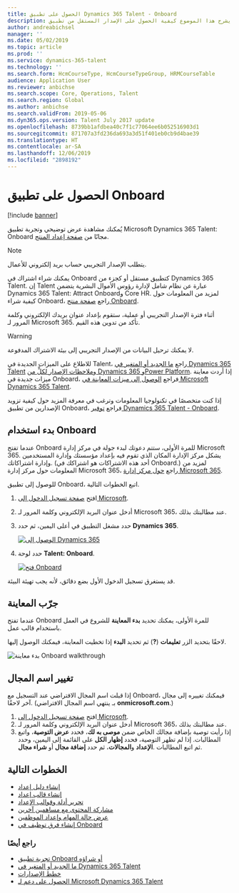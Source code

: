 ```yaml
---
title: الحصول على تطبيق Dynamics 365 Talent - Onboard
description: يشرح هذا الموضوع كيفية الحصول على الإصدار المستقل من تطبيق Microsoft Dynamics 365 Talent - Onboard أو الإصدار الذي يتضمن المكون الإضافي "التوظيف الشامل".
author: andreabichsel
manager: ''
ms.date: 05/02/2019
ms.topic: article
ms.prod: ''
ms.service: dynamics-365-talent
ms.technology: ''
ms.search.form: HcmCourseType, HcmCourseTypeGroup, HRMCourseTable
audience: Application User
ms.reviewer: anbichse
ms.search.scope: Core, Operations, Talent
ms.search.region: Global
ms.author: anbichse
ms.search.validFrom: 2019-05-06
ms.dyn365.ops.version: Talent July 2017 update
ms.openlocfilehash: 8739bb1afdbea40c7f1c77064ee6b052516903d1
ms.sourcegitcommit: 871707a3fd236da693a3d51f401eb0cb9d4bae39
ms.translationtype: HT
ms.contentlocale: ar-SA
ms.lasthandoff: 12/06/2019
ms.locfileid: "2898192"
---
```

# <a name="get-the-onboard-app"></a>الحصول على تطبيق Onboard

[!include [banner](includes/banner.md)]

يُمكنك مشاهدة عرض توضيحي وتجربة تطبيق Microsoft Dynamics 365 Talent: Onboard مجانًا من [صفحة إعداد المنتج](https://dynamics.microsoft.com/talent/onboard/).

> [!NOTE]
> يتطلب الإصدار التجريبي حساب بريد إلكتروني للأعمال.

يمكنك شراء اشتراك في Onboard كتطبيق مستقل أو كجزء من Dynamics 365 Talent. إن Talent عبارة عن نظام شامل لإدارة رؤوس الأموال البشرية يتضمن Dynamics 365 Talent: Attract Onboardو Core HR. لمزيد من المعلومات حول كيفية شراء Onboard، راجع [صفحة منتج Onboard](https://dynamics.microsoft.com/talent/onboard/).

أثناء فترة الإصدار التجريبي أو عملية، ستقوم بإعداد عنوان بريدك الإلكتروني وكلمة المرور لـ Microsoft 365. تأكد من تدوين هذه القيم.

> [!WARNING]
> لا يمكنك ترحيل البيانات من الإصدار التجريبي إلى بيئة الاشتراك المدفوعة. <!--Reviewers: please verify.-->

للاطلاع على الميزات الجديدة في Talent، راجع [ما الجديد أو المتغير‬ في Dynamics 365 Talent](./whats-new.md) و[ملاحظات الإصدار لكلٍّ من Dynamics 365 وPower Platform](https://docs.microsoft.com/business-applications-release-notes/index). إذا أردت معاينة ميزات جديدة في Onboard، فراجع [الوصول إلى ميزات المعاينة في Microsoft Dynamics 365 Talent](./access-preview-feature.md).

إذا كنت متخصصًا في تكنولوجيا المعلومات وترغب في معرفة المزيد حول كيفية تزويد الإصدارين من تطبيق Onboard، فراجع [توفير Dynamics 365 Talent - Onboard](./modular-app-tech-faq.md).

## <a name="get-started-with-onboard"></a>بدء استخدام Onboard

عندما تفتح Onboard للمرة الأولى، ستتم دعوتك لبدء جولة في مركز إدارة Microsoft 365. يشكل مركز الإدارة المكان الذي تقوم فيه بإعداد مؤسستك وإدارة المستخدمين وإدارة اشتراكاتك. (أحد هذه الاشتراكات هو اشتراكك في Onboard.) لمزيد من المعلومات حول مركز إدارة Microsoft 365، راجع [حول مركز إدارة Microsoft 365](https://docs.microsoft.com/office365/admin/admin-overview/about-the-admin-center?view=o365-worldwide).

للوصول إلى تطبيق Onboard، اتبع الخطوات التالية.

1. افتح [صفحة تسجيل الدخول إلى Microsoft](https://portal.office.com/).
2. أدخل عنوان البريد الإلكتروني وكلمة المرور لـ Microsoft 365، عند مطالبتك بذلك.
3. حدد مشغل التطبيق في أعلى اليمين، ثم حدد **Dynamics 365**.

    [![الوصول إلى Dynamics 365](./media/onboard-start-dynamics365.png)](./media/onboard-start-dynamics365.png)

4. حدد لوحة **Talent: Onboard**.

    [![فتح Onboard](./media/onboard-start-onboard.png)](./media/onboard-start-onboard.png)

قد يستغرق تسجيل الدخول الأول بضع دقائق، لأنه يجب تهيئة البيئة.

## <a name="try-the-walkthrough"></a>جرّب المعاينة

عندما تفتح Onboard للمرة الأولى، يمكنك تحديد **بدء المعاينة** للشروع في العمل باستخدام قالب عمل.

إذا تخطيت المعاينة، فيمكنك الوصول إليها‏‎ لاحقًا بتحديد الزر **تعليمات** (**?**) ثم تحديد **البدء**.

![[بدء معاينة Onboard walkthrough](./media/onboard-start-walkthrough.png)](./media/onboard-start-walkthrough.png)

## <a name="change-the-domain-name"></a>تغيير اسم المجال

إذا قبلت اسم المجال الافتراضي عند التسجيل مع Onboard، فيمكنك تغييره إلى مجال آخر لاحقًا. (ينتهي اسم المجال الافتراضي‏‎ بـ **onmicrosoft.com**.)

1. افتح [صفحة تسجيل الدخول إلى Microsoft](https://portal.office.com/).
2. أدخل عنوان البريد الإلكتروني وكلمة المرور لـ Microsoft 365، عند مطالبتك بذلك.
3. إذا رأيت توصية بإضافة مجالك الخاص ضمن **موصى به لك**، فحدد **عرض التوصية**، واتبع المطالبات. إذا لم تظهر التوصية، فحدد **إظهار الكل** على القائمة إلى اليمين، وحدد **الإعداد** و**المجالات**، ثم حدد **إضافة مجال** أو **شراء مجال‏‎**. ثم اتبع المطالبات.

## <a name="next-steps"></a>الخطوات التالية

- [إنشاء دليل إعداد](./onboard-create-guide.md)
- [إنشاء قالب إعداد](./onboard-create-template.md)
- [تحرير أدلة وقوالب الإعداد](./onboard-edit-guides-templates.md)
- [مشاركة المحتوى مع مساهمين آخرين](./onboard-share-template.md)
- [عرض حالة المهام وإعداد الموظفين](./onboard-view-status.md)
- [إنشاء فرق توظيف في Onboard‎](./onboard-create-team.md)

### <a name="see-also"></a>راجع أيضًا

- [تجربة تطبيق Onboard أو شراؤه](https://dynamics.microsoft.com/talent/onboard/)
- [ما الجديد أو المتغير‬ في Dynamics 365 Talent](./whats-new.md)
- [خطط الإصدارات](https://docs.microsoft.com/business-applications-release-notes/index)
- [الحصول على دعم لـ Microsoft Dynamics 365 Talent](./talent-support.md)
